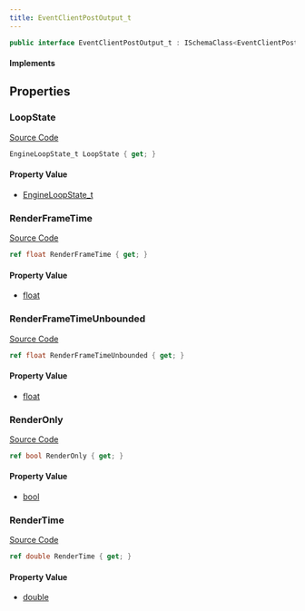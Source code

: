 ```yaml
---
title: EventClientPostOutput_t
---
```


```csharp
public interface EventClientPostOutput_t : ISchemaClass<EventClientPostOutput_t>, ISchemaField, ISchemaClass, INativeHandle
```

#### Implements

## Properties

### LoopState

[Source Code](https://github.com/swiftly-solution/swiftlys2/blob/main/managed/src/SwiftlyS2.Generated/Schemas/Interfaces/EventClientPostOutput_t.cs#L17)

```csharp
EngineLoopState_t LoopState { get; }
```

#### Property Value

- [EngineLoopState_t](/docs/api/shared/schemadefinitions/engineloopstate_t)

### RenderFrameTime

[Source Code](https://github.com/swiftly-solution/swiftlys2/blob/main/managed/src/SwiftlyS2.Generated/Schemas/Interfaces/EventClientPostOutput_t.cs#L21)

```csharp
ref float RenderFrameTime { get; }
```

#### Property Value

- [float](https://learn.microsoft.com/dotnet/api/system.single)

### RenderFrameTimeUnbounded

[Source Code](https://github.com/swiftly-solution/swiftlys2/blob/main/managed/src/SwiftlyS2.Generated/Schemas/Interfaces/EventClientPostOutput_t.cs#L23)

```csharp
ref float RenderFrameTimeUnbounded { get; }
```

#### Property Value

- [float](https://learn.microsoft.com/dotnet/api/system.single)

### RenderOnly

[Source Code](https://github.com/swiftly-solution/swiftlys2/blob/main/managed/src/SwiftlyS2.Generated/Schemas/Interfaces/EventClientPostOutput_t.cs#L25)

```csharp
ref bool RenderOnly { get; }
```

#### Property Value

- [bool](https://learn.microsoft.com/dotnet/api/system.boolean)

### RenderTime

[Source Code](https://github.com/swiftly-solution/swiftlys2/blob/main/managed/src/SwiftlyS2.Generated/Schemas/Interfaces/EventClientPostOutput_t.cs#L19)

```csharp
ref double RenderTime { get; }
```

#### Property Value

- [double](https://learn.microsoft.com/dotnet/api/system.double)

